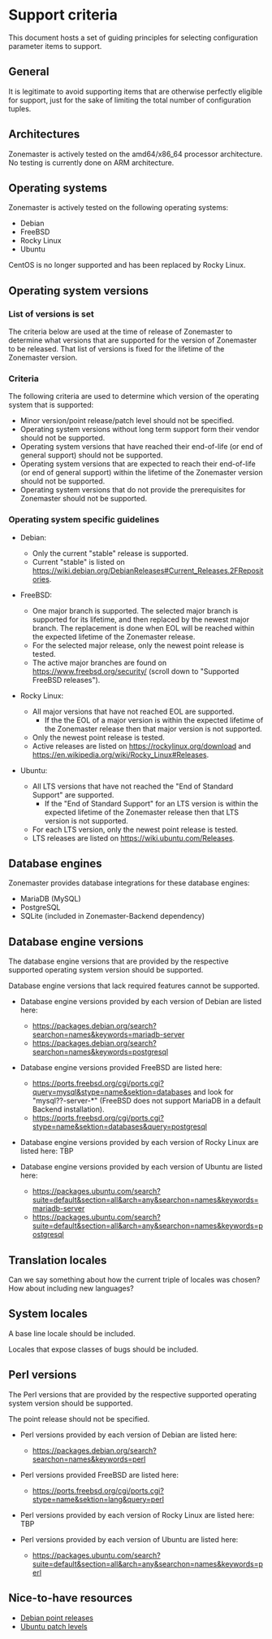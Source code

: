 Support criteria
================

This document hosts a set of guiding principles for selecting configuration
parameter items to support.


## General

It is legitimate to avoid supporting items that are otherwise perfectly eligible
for support, just for the sake of limiting the total number of configuration
tuples.


## Architectures

Zonemaster is actively tested on the amd64/x86_64 processor architecture. No
testing is currently done on ARM architecture.


## Operating systems

Zonemaster is actively tested on the following operating systems:

* Debian
* FreeBSD
* Rocky Linux
* Ubuntu

CentOS is no longer supported and has been replaced by Rocky Linux.

## Operating system versions

### List of versions is set

The criteria below are used at the time of release of Zonemaster to determine what versions
that are supported for the version of Zonemaster to be released. That list of versions is
fixed for the lifetime of the Zonemaster version.

### Criteria

The following criteria are used to determine which version of the operating
system that is supported:
  * Minor version/point release/patch level should not be specified.
  * Operating system versions without long term support form their
    vendor should not be supported.
  * Operating system versions that have reached their end-of-life (or end of
    general support) should not be supported.
  * Operating system versions that are expected to reach their end-of-life (or
    end of general support) within the lifetime of the Zonemaster version should
    not be supported.
  * Operating system versions that do not provide the prerequisites for
    Zonemaster should not be supported.

### Operating system specific guidelines

* Debian:
  * Only the current "stable" release is supported.
  * Current "stable" is listed on
    <https://wiki.debian.org/DebianReleases#Current_Releases.2FRepositories>.

* FreeBSD:
  * One major branch is supported. The selected major branch is supported for
    its lifetime, and then replaced by the newest major branch. The replacement
    is done when EOL will be reached within the expected lifetime of the
    Zonemaster release.
  * For the selected major release, only the newest point release is tested.
  * The active major branches are found on <https://www.freebsd.org/security/>
    (scroll down to "Supported FreeBSD releases").

* Rocky Linux:
  * All major versions that have not reached EOL are supported.
    * If the the EOL of a major version is within the expected lifetime of the
      Zonemaster release then that major version is not supported.
  * Only the newest point release is tested.
  * Active releases are listed on <https://rockylinux.org/download> and
    <https://en.wikipedia.org/wiki/Rocky_Linux#Releases>.

* Ubuntu:
  * All LTS versions that have not reached the "End of Standard Support" are
    supported.
    * If the "End of Standard Support" for an LTS version is within the expected
      lifetime of the Zonemaster release then that LTS version is not supported.
  * For each LTS version, only the newest point release is tested.
  * LTS releases are listed on <https://wiki.ubuntu.com/Releases>.


## Database engines

Zonemaster provides database integrations for these database engines:

* MariaDB (MySQL)
* PostgreSQL
* SQLite (included in Zonemaster-Backend dependency)


## Database engine versions

The database engine versions that are provided by the respective supported
operating system version should be supported.

Database engine versions that lack required features cannot be supported.

* Database engine versions provided by each version of Debian are listed here:
  * <https://packages.debian.org/search?searchon=names&keywords=mariadb-server>
  * <https://packages.debian.org/search?searchon=names&keywords=postgresql>

* Database engine versions provided FreeBSD are listed here:
  * <https://ports.freebsd.org/cgi/ports.cgi?query=mysql&stype=name&sektion=databases>
    and look for "mysql??-server-*" (FreeBSD does not support MariaDB in a
    default Backend installation).
  * <https://ports.freebsd.org/cgi/ports.cgi?stype=name&sektion=databases&query=postgresql>

* Database engine versions provided by each version of Rocky Linux are listed here: TBP

* Database engine versions provided by each version of Ubuntu are listed here:
  * <https://packages.ubuntu.com/search?suite=default&section=all&arch=any&searchon=names&keywords=mariadb-server>
  * <https://packages.ubuntu.com/search?suite=default&section=all&arch=any&searchon=names&keywords=postgresql>


## Translation locales

Can we say something about how the current triple of locales was chosen? How
about including new languages?


## System locales

A base line locale should be included.

Locales that expose classes of bugs should be included.


## Perl versions

The Perl versions that are provided by the respective supported operating system
version should be supported.

The point release should not be specified.

* Perl versions provided by each version of Debian are listed here:
  * <https://packages.debian.org/search?searchon=names&keywords=perl>

* Perl versions provided FreeBSD are listed here:
  * <https://ports.freebsd.org/cgi/ports.cgi?stype=name&sektion=lang&query=perl>

* Perl versions provided by each version of Rocky Linux are listed here: TBP

* Perl versions provided by each version of Ubuntu are listed here:
  * <https://packages.ubuntu.com/search?suite=default&section=all&arch=any&searchon=names&keywords=perl>


## Nice-to-have resources

* [Debian point releases](https://wiki.debian.org/DebianReleases/PointReleases)
* [Ubuntu patch levels](https://wiki.ubuntu.com/Releases)
